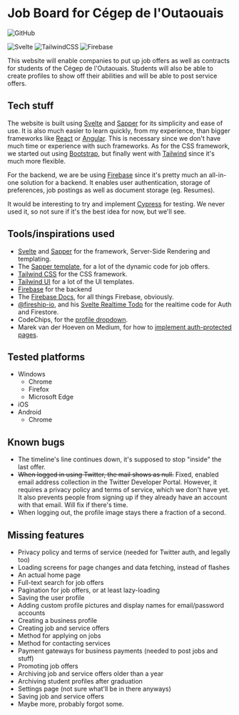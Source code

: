 # Job Board for Cégep de l'Outaouais

![GitHub](https://img.shields.io/github/license/jakobbouchard/job-board)

![Svelte](https://img.shields.io/badge/Framework-Svelte-df420f?logo=svelte)
![TailwindCSS](https://img.shields.io/badge/Tailwind-CSS-38b2ac?logo=tailwind-css)
![Firebase](https://img.shields.io/badge/Cloud-Firebase-f5ba23?logo=Firebase)

This website will enable companies to put up job offers as well as contracts for
students of the Cégep de l'Outaouais. Students will also be able to create
profiles to show off their abilities and will be able to post service offers.

## Tech stuff

The website is built using [Svelte](https://svelte.dev) and [Sapper](https://sapper.svelte.dev) for its simplicity and ease of use. It is also much easier to learn quickly, from my experience, than bigger frameworks like [React](https://reactjs.org/) or [Angular](https://angular.io/). This is necessary since we don't have much time or experience with such frameworks. As for the CSS framework, we started out using [Bootstrap](https://getbootstrap.com), but finally went with [Tailwind](https://tailwindcss.com) since it's much more flexible.

For the backend, we are be using [Firebase](https://firebase.google.com) since it's pretty much an all-in-one solution for a backend. It enables user authentication, storage of preferences, job postings as well as document storage (eg. Resumes).

It would be interesting to try and implement [Cypress](https://cypress.io) for testing. We never used it, so not sure if it's the best idea for now, but we'll see.

## Tools/inspirations used

- [Svelte](https://svelte.dev) and [Sapper](https://sapper.svelte.dev) for the framework, Server-Side Rendering and templating.
- The [Sapper template](https://github.com/sveltejs/sapper-template), for a lot of the dynamic code for job offers.
- [Tailwind CSS](https://tailwindcss.com) for the CSS framework.
- [Tailwind UI](https://tailwindui.com) for a lot of the UI templates.
- [Firebase](https://firebase.google.com) for the backend
- The [Firebase Docs](https://firebase.google.com/docs), for all things Firebase, obviously.
- [@fireship-io](https://github.com/fireship-io/), and his [Svelte Realtime Todo](https://fireship.io/lessons/svelte-v3-overview-firebase/) for the realtime code for Auth and Firestore.
- CodeChips, for the [profile dropdown](https://codechips.me/tailwind-ui-react-vs-svelte/).
- Marek van der Hoeven on Medium, for how to [implement auth-protected pages](https://medium.com/swlh/authentication-with-sapper-firebase-d3b060ad30e5).

## Tested platforms

- Windows
  - Chrome
  - Firefox
  - Microsoft Edge
- iOS
- Android
  - Chrome

## Known bugs

- The timeline's line continues down, it's supposed to stop "inside" the last offer.
- ~~When logged in using Twitter, the mail shows as null.~~ Fixed, enabled email address collection in the Twitter Developer Portal. However, it requires a privacy policy and terms of service, which we don't have yet. It also prevents people from signing up if they already have an account with that email. Will fix if there's time.
- When logging out, the profile image stays there a fraction of a second.

## Missing features

- Privacy policy and terms of service (needed for Twitter auth, and legally too)
- Loading screens for page changes and data fetching, instead of flashes
- An actual home page
- Full-text search for job offers
- Pagination for job offers, or at least lazy-loading
- Saving the user profile
- Adding custom profile pictures and display names for email/password accounts
- Creating a business profile
- Creating job and service offers
- Method for applying on jobs
- Method for contacting services
- Payment gateways for business payments (needed to post jobs and stuff)
- Promoting job offers
- Archiving job and service offers older than a year
- Archiving student profiles after graduation
- Settings page (not sure what'll be in there anyways)
- Saving job and service offers
- Maybe more, probably forgot some.
